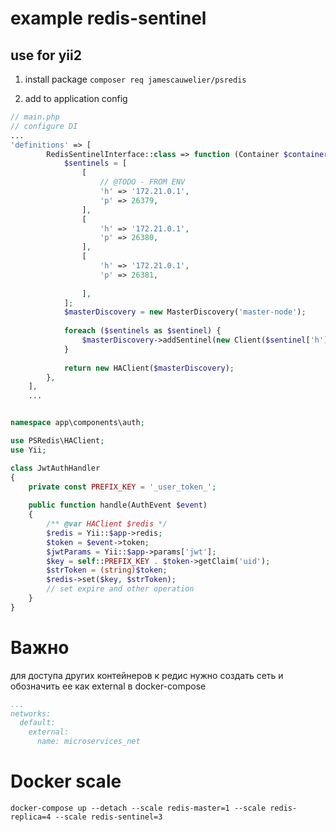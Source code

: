 # example redis-sentinel 

## use for yii2 

1) install package 
 `composer req jamescauwelier/psredis`

2) add to application config 

```php
// main.php 
// configure DI
...
'definitions' => [
        RedisSentinelInterface::class => function (Container $container) {
            $sentinels = [
                [
                    // @TODO - FROM ENV
                    'h' => '172.21.0.1',
                    'p' => 26379,
                ],
                [
                    'h' => '172.21.0.1',
                    'p' => 26380,
                ],
                [
                    'h' => '172.21.0.1',
                    'p' => 26381,
                
                ],
            ];
            $masterDiscovery = new MasterDiscovery('master-node');
            
            foreach ($sentinels as $sentinel) {
                $masterDiscovery->addSentinel(new Client($sentinel['h'], $sentinel['p']));
            }
            
            return new HAClient($masterDiscovery);
        },
    ],
    ...
```

```php

namespace app\components\auth;

use PSRedis\HAClient;
use Yii;

class JwtAuthHandler
{
    private const PREFIX_KEY = '_user_token_';
    
    public function handle(AuthEvent $event)
    {
        /** @var HAClient $redis */
        $redis = Yii::$app->redis;
        $token = $event->token;
        $jwtParams = Yii::$app->params['jwt'];
        $key = self::PREFIX_KEY . $token->getClaim('uid');
        $strToken = (string)$token;
        $redis->set($key, $strToken);
        // set expire and other operation
    }
}


```

# Важно

для доступа других контейнеров к редис нужно создать сеть и обозначить ее как external в docker-compose

```yml
...
networks:
  default:
    external:
      name: microservices_net
```

# Docker scale

`docker-compose up --detach --scale redis-master=1 --scale redis-replica=4 --scale redis-sentinel=3`